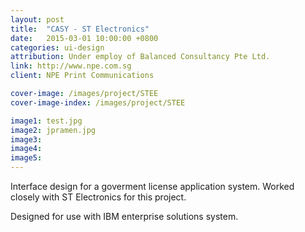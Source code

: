 ```yaml
---
layout: post
title:  "CASY - ST Electronics"
date:   2015-03-01 10:00:00 +0800
categories: ui-design
attribution: Under employ of Balanced Consultancy Pte Ltd.
link: http://www.npe.com.sg
client: NPE Print Communications

cover-image: /images/project/STEE
cover-image-index: /images/project/STEE

image1: test.jpg
image2: jpramen.jpg
image3:
image4:
image5:
---
```


Interface design for a goverment license application system. Worked closely with ST Electronics for this project.

Designed for use with IBM enterprise solutions system.